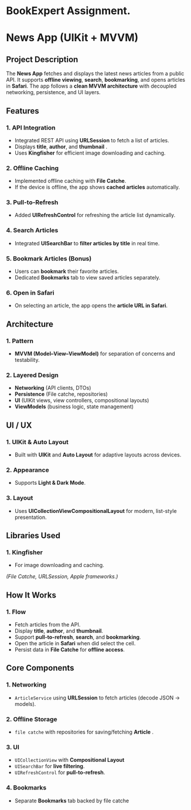 # BookExpert Assignment.

# News App (UIKit + MVVM)

## Project Description
The **News App** fetches and displays the latest news articles from a public API. It supports **offline viewing**, **search**, **bookmarking**, and opens articles in **Safari**. The app follows a **clean MVVM architecture** with decoupled networking, persistence, and UI layers.

## Features

### 1. API Integration
- Integrated REST API using **URLSession** to fetch a list of articles.
- Displays **title**, **author**, and **thumbnail** .
- Uses **Kingfisher** for efficient image downloading and caching.

### 2. Offline Caching
- Implemented offline caching with **File Catche**.
- If the device is offline, the app shows **cached articles** automatically.

### 3. Pull-to-Refresh
- Added **UIRefreshControl** for refreshing the article list dynamically.

### 4. Search Articles
- Integrated **UISearchBar** to **filter articles by title** in real time.

### 5. Bookmark Articles (Bonus)
- Users can **bookmark** their favorite articles.
- Dedicated **Bookmarks** tab to view saved articles separately.

### 6. Open in Safari
- On selecting an article, the app opens the **article URL in Safari**.

## Architecture

### 1. Pattern
- **MVVM (Model–View–ViewModel)** for separation of concerns and testability.

### 2. Layered Design
- **Networking** (API clients, DTOs)
- **Persistence** (File catche, repositories)
- **UI** (UIKit views, view controllers, compositional layouts)
- **ViewModels** (business logic, state management)

## UI / UX

### 1. UIKit & Auto Layout
- Built with **UIKit** and **Auto Layout** for adaptive layouts across devices.

### 2. Appearance
- Supports **Light & Dark Mode**.

### 3. Layout
- Uses **UICollectionViewCompositionalLayout** for modern, list-style presentation.

## Libraries Used

### 1. Kingfisher
- For image downloading and caching.

*(File Catche, URLSession,  Apple frameworks.)*

## How It Works

### 1. Flow
- Fetch articles from the API.
- Display **title**, **author**, and **thumbnail**.
- Support **pull-to-refresh**, **search**, and **bookmarking**.
- Open the article in **Safari** when did select the cell.
- Persist data in **File Catche** for **offline access**.


## Core Components

### 1. Networking
- `ArticleService` using **URLSession** to fetch articles (decode JSON → models).

### 2. Offline Storage
- `file catche` with repositories for saving/fetching **Article** .

### 3. UI
- `UICollectionView` with **Compositional Layout**
- `UISearchBar` for **live filtering**.
- `UIRefreshControl` for **pull-to-refresh**.

### 4. Bookmarks
- Separate **Bookmarks** tab  backed by file catche






